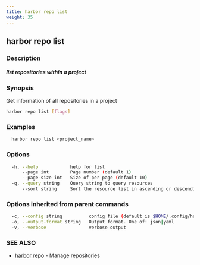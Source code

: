 ```yaml
---
title: harbor repo list
weight: 35
---
```

## harbor repo list

### Description

##### list repositories within a project

### Synopsis

Get information of all repositories in a project

```sh
harbor repo list [flags]
```

### Examples

```sh
  harbor repo list <project_name>
```

### Options

```sh
  -h, --help            help for list
      --page int        Page number (default 1)
      --page-size int   Size of per page (default 10)
  -q, --query string    Query string to query resources
      --sort string     Sort the resource list in ascending or descending order
```

### Options inherited from parent commands

```sh
  -c, --config string          config file (default is $HOME/.config/harbor-cli/config.yaml)
  -o, --output-format string   Output format. One of: json|yaml
  -v, --verbose                verbose output
```

### SEE ALSO

* [harbor repo](harbor-repo.md)	 - Manage repositories

